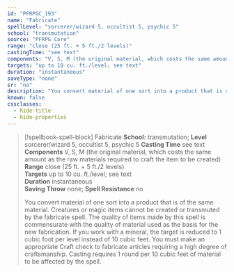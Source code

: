 ```yaml
---
id: "PFRPGC_193"
name: "Fabricate"
spellLevel: "sorcerer/wizard 5, occultist 5, psychic 5"
school: "transmutation"
source: "PFRPG Core"
range: "close (25 ft. + 5 ft./2 levels)"
castingTime: "see text"
components: "V, S, M (the original material, which costs the same amount as the raw materials required to craft the item to be created)"
targets: "up to 10 cu. ft./level; see text"
duration: "instantaneous"
saveType: "none"
sr: "no"
description: "You convert material of one sort into a product that is of the same material. Creatures or magic items cannot be created or transmuted by the fabricate spell. The quality of items made by this spell is commensurate with the quality of material used as the basis for the new fabrication. If you work with a mineral, the target is reduced to 1 cubic foot per level instead of 10 cubic feet. You must make an appropriate Craft check to fabricate articles requiring a high degree of craftsmanship. Casting requires 1 round per 10 cubic feet of material to be affected by the spell."
known: false
cssclasses:
  - hide-title
  - hide-properties
---
```


> [!spellbook-spell-block] Fabricate
> **School:** transmutation; **Level** sorcerer/wizard 5, occultist 5, psychic 5
> **Casting Time** see text  
> **Components** V, S, M (the original material, which costs the same amount as the raw materials required to craft the item to be created)  
> **Range** close (25 ft. + 5 ft./2 levels)  
> **Targets** up to 10 cu. ft./level; see text  
> **Duration** instantaneous  
> **Saving Throw** none; **Spell Resistance** no
> 
> You convert material of one sort into a product that is of the same material. Creatures or magic items cannot be created or transmuted by the fabricate spell. The quality of items made by this spell is commensurate with the quality of material used as the basis for the new fabrication. If you work with a mineral, the target is reduced to 1 cubic foot per level instead of 10 cubic feet. You must make an appropriate Craft check to fabricate articles requiring a high degree of craftsmanship. Casting requires 1 round per 10 cubic feet of material to be affected by the spell.